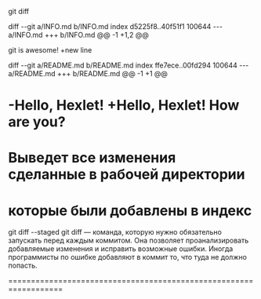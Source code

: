 git diff

diff --git a/INFO.md b/INFO.md
index d5225f8..40f51f1 100644
--- a/INFO.md
+++ b/INFO.md
@@ -1 +1,2 @@

 git is awesome!
+new line

diff --git a/README.md b/README.md
index ffe7ece..00fd294 100644
--- a/README.md
+++ b/README.md
@@ -1 +1 @@

-Hello, Hexlet!
+Hello, Hexlet! How are you?
====================================================

# Выведет все изменения сделанные в рабочей директории
# которые были добавлены в индекс
git diff --staged
git diff — команда, которую нужно обязательно запускать перед каждым коммитом. Она позволяет проанализировать добавляемые изменения и исправить возможные ошибки. Иногда программисты по ошибке добавляют в коммит то, что туда не должно попасть.

==================================================================
